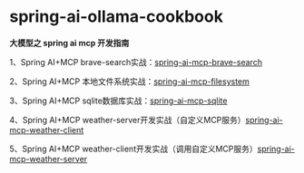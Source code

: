 # spring-ai-ollama-cookbook

**大模型之 spring ai mcp 开发指南**


1、Spring AI+MCP brave-search实战：[spring-ai-mcp-brave-search](spring-ai-mcp-brave-search)

2、Spring AI+MCP 本地文件系统实战：[spring-ai-mcp-filesystem](spring-ai-mcp-filesystem)

3、Spring AI+MCP sqlite数据库实战：[spring-ai-mcp-sqlite](spring-ai-mcp-sqlite)

4、Spring AI+MCP weather-server开发实战（自定义MCP服务）[spring-ai-mcp-weather-client](spring-ai-mcp-weather-client)

5、Spring AI+MCP weather-client开发实战（调用自定义MCP服务）[spring-ai-mcp-weather-server](spring-ai-mcp-weather-server)